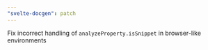 ```yaml
---
"svelte-docgen": patch
---
```


Fix incorrect handling of `analyzeProperty.isSnippet` in browser-like environments
